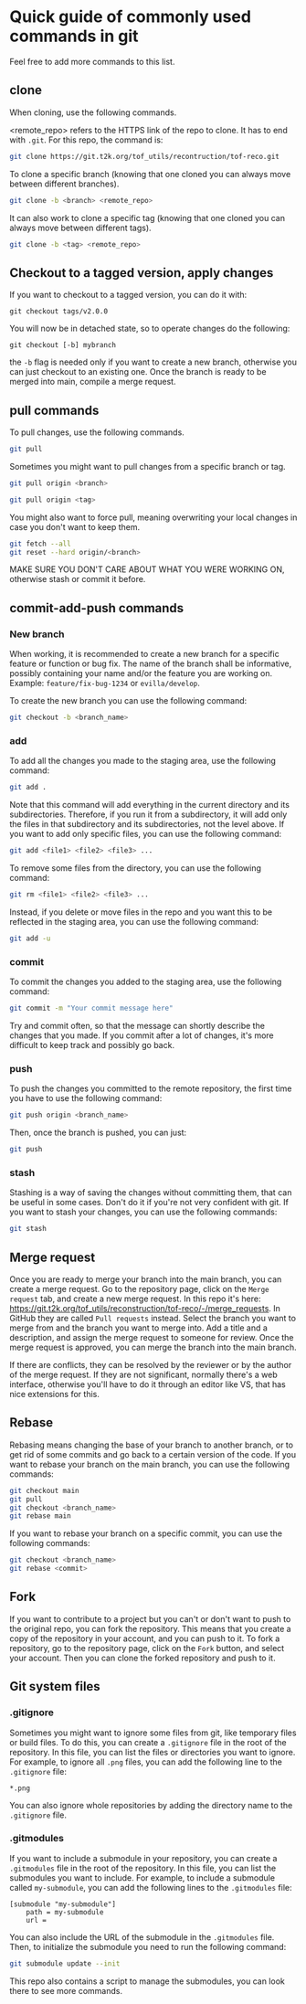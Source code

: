 # Quick guide of commonly used commands in git

Feel free to add more commands to this list.

## clone 

When cloning, use the following commands.

<remote_repo> refers to the HTTPS link of the repo to clone. 
It has to end with `.git`.
For this repo, the command is:
    
```bash
git clone https://git.t2k.org/tof_utils/recontruction/tof-reco.git
```

To clone a specific branch (knowing that one cloned you can always move between different branches).

```bash
git clone -b <branch> <remote_repo>
```
It can also work to clone a specific tag (knowing that one cloned you can always move between different tags).
    
```bash 
git clone -b <tag> <remote_repo>
```

## Checkout to a tagged version, apply changes

If you want to checkout to a tagged version, you can do it with:
```
git checkout tags/v2.0.0
```

You will now be in detached state, so to operate changes do the following:
```
git checkout [-b] mybranch
```
the `-b` flag is needed only if you want to create a new branch, otherwise you can just checkout to an existing one.
Once the branch is ready to be merged into main, compile a merge request.


## pull commands

To pull changes, use the following commands.

```bash
git pull
```

Sometimes you might want to pull changes from a specific branch or tag.
    
```bash
git pull origin <branch>
```

```bash
git pull origin <tag>
```

You might also want to force pull, meaning overwriting your local changes in case you don't want to keep them.

```bash
git fetch --all
git reset --hard origin/<branch>
```

MAKE SURE YOU DON'T CARE ABOUT WHAT YOU WERE WORKING ON, otherwise stash or commit it before.


## commit-add-push commands

### New branch

When working, it is recommended to create a new branch for a specific feature or function or bug fix.
The name of the branch shall be informative, possibly containing your name and/or the feature you are working on.
Example: `feature/fix-bug-1234` or `evilla/develop`.

To create the new branch  you can use the following command:

```bash
git checkout -b <branch_name>
```

### add

To add all the changes you made to the staging area, use the following command:

```bash
git add .
```
 
Note that this command will add everything in the current directory and its subdirectories. 
Therefore, if you run it from a subdirectory, it will add only the files in that subdirectory and its subdirectories, not the level above.
If you want to add only specific files, you can use the following command:

```bash
git add <file1> <file2> <file3> ...
```
To remove some files from the directory, you can use the following command:

```bash
git rm <file1> <file2> <file3> ...
```

Instead, if you delete or move files in the repo and you want this to be reflected in the staging area, you can use the following command:

```bash
git add -u
```

### commit

To commit the changes you added to the staging area, use the following command:

```bash
git commit -m "Your commit message here"
```
Try and commit often, so that the message can shortly describe the changes that you made. 
If you commit after a lot of changes, it's more difficult to keep track and possibly go back.

### push

To push the changes you committed to the remote repository, the first time you have to use the following command:

```bash
git push origin <branch_name>
```

Then, once the branch is pushed, you can just:

```bash
git push
```
### stash 

Stashing is a way of saving the changes without committing them, that can be useful in some cases.
Don't do it if you're not very confident with git.
If you want to stash your changes, you can use the following commands:

```bash
git stash
```


## Merge request

Once you are ready to merge your branch into the main branch, you can create a merge request.
Go to the repository page, click on the `Merge request` tab, and create a new merge request.
In this repo it's here: https://git.t2k.org/tof_utils/reconstruction/tof-reco/-/merge_requests. 
In GitHub they are called `Pull requests` instead.
Select the branch you want to merge from and the branch you want to merge into.
Add a title and a description, and assign the merge request to someone for review.
Once the merge request is approved, you can merge the branch into the main branch.

If there are conflicts, they can be resolved by the reviewer or by the author of the merge request.
If they are not significant, normally there's a web interface, otherwise you'll have to do it through an editor like VS, that has nice extensions for this.


## Rebase

Rebasing means changing the base of your branch to another branch, or to get rid of some commits and go back to a certain version of the code.
If you want to rebase your branch on the main branch, you can use the following commands:

```bash
git checkout main
git pull
git checkout <branch_name>
git rebase main
```

If you want to rebase your branch on a specific commit, you can use the following commands:

```bash
git checkout <branch_name>
git rebase <commit>
```
## Fork

If you want to contribute to a project but you can't or don't want to push to the original repo, you can fork the repository.
This means that you create a copy of the repository in your account, and you can push to it.
To fork a repository, go to the repository page, click on the `Fork` button, and select your account.
Then you can clone the forked repository and push to it.


## Git system files

### .gitignore
Sometimes you might want to ignore some files from git, like temporary files or build files.
To do this, you can create a `.gitignore` file in the root of the repository.
In this file, you can list the files or directories you want to ignore.
For example, to ignore all `.png` files, you can add the following line to the `.gitignore` file:

```
*.png
```
You can also ignore whole repositories by adding the directory name to the `.gitignore` file.  

### .gitmodules
If you want to include a submodule in your repository, you can create a `.gitmodules` file in the root of the repository.
In this file, you can list the submodules you want to include.
For example, to include a submodule called `my-submodule`, you can add the following lines to the `.gitmodules` file:

```
[submodule "my-submodule"]
    path = my-submodule
    url =
```
You can also include the URL of the submodule in the `.gitmodules` file.
Then, to initialize the submodule you need to run the following command:

```bash
git submodule update --init
```
This repo also contains a script to manage the submodules, you can look there to see more commands.

